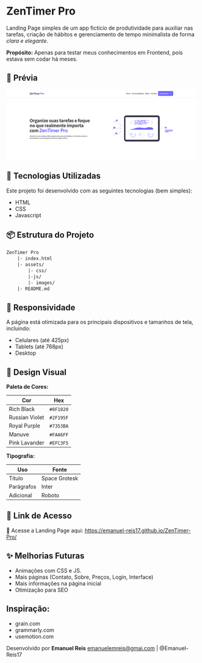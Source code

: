 # ZenTimer Pro

Landing Page simples de um app fictício de produtividade para auxiliar nas tarefas, criação de hábitos e gerenciamento de tempo minimalista de forma *clara e elegante*.

**Propósito:** Apenas para testar meus conhecimentos em Frontend, pois estava sem codar há meses.

## 📸 Prévia

![Página Inicial](https://raw.githubusercontent.com/Emanuel-Reis17/ZenTimer-Pro/refs/heads/main/assets/images/example_1.png)

## 🚀 Tecnologias Utilizadas

Este projeto foi desenvolvido com as seguintes tecnologias (bem simples):
- HTML
- CSS
- Javascript

##  📦  Estrutura do Projeto

```plaintext
ZenTimer Pro
    |- index.html
    |- assets/
        |- css/
        |-js/
        |- images/
    |- README.md
```


## 📲 Responsividade

A página está otimizada para os principais dispositivos e tamanhos de tela, incluindo:

- Celulares (até 425px)
- Tablets (até 768px)
- Desktop

## 🎨 Design Visual

**Paleta de Cores:**

| Cor             | Hex      |
|------------------|----------|
| Rich Black       | `#0F1020` |
| Russian Violet   | `#2F195F` |
| Royal Purple     | `#7353BA` |
| Manuve           | `#FAA6FF` |
| Pink Lavander    | `#EFC3F5` |

**Tipografia:**

| Uso | Fonte |
| ----- | ----- |
| Título | Space Grotesk |
| Parágrafos | Inter |
| Adicional | Roboto |

## 🔗 Link de Acesso

🔗 Acesse a Landing Page aqui: https://emanuel-reis17.github.io/ZenTimer-Pro/


## ✨ Melhorias Futuras

- Animações com CSS e JS.
- Mais páginas (Contato, Sobre, Preços, Login, Interface)
- Mais informações na página inicial
- Otimização para SEO

## Inspiração:

- grain.com
- grammarly.com
- usemotion.com

Desenvolvido por **Emanuel Reis**
emanuelemreis@gmai.com | @Emanuel-Reis17
